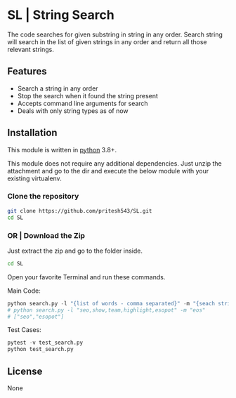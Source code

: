 # SL | String Search
The code searches for given substring in string in any order. 
Search string will search in the list of given strings in any order and return all those relevant strings.

## Features

- Search a string in any order
- Stop the search when it found the string present
- Accepts command line arguments for search
- Deals with only string types as of now

## Installation

This module is written in [python](https://www.python.org/) 3.8+.

This module does not require any additional dependencies. Just unzip the attachment and go to the dir and execute the below module with your existing virtualenv. 

### Clone the repository

```bash
git clone https://github.com/pritesh543/SL.git
cd SL
```

### OR | Download the Zip
Just extract the zip and go to the folder inside.

```bash
cd SL
```
Open your favorite Terminal and run these commands.

Main Code:

```python
python search.py -l "{list of words - comma separated}" -m "{seach string}"
# python search.py -l "seo,show,team,highlight,esopot" -m "eos"
# ["seo","esopot"]
```

Test Cases:

```python
pytest -v test_search.py
python test_search.py
```

## License
None
